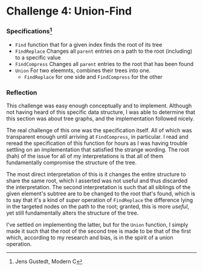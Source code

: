 # Challenge 4: Union-Find

### Specifications[^1]

- `Find` function that for a given index finds the root of its tree
- `FindReplace` Changes all `parent` entries on a path to the root (including)
  to a specific value
- `FindCompress` Changes all `parent` entries to the root that has been found
- `Union` For two eleemnts, combines their trees into one.
  - `FindReplace` for one side and `FindCompress` for the other

### Reflection

This challenge was easy enough conceptually and to implement. Although not
having heard of this specific data structure, I was able to determine that this
section was about tree graphs, and the implementation followed nicely. 

The real challenge of this one was the specification itself. All of which was
transparent enough until arriving at `FindCompress`, in particular. I read and
reread the specification of this function for hours as I was having trouble
settling on an implementation that satisfied the strange wording. The root (hah)
of the issue for all of my interpretations is that all of them fundamentally
compromise the structure of the tree. 

The most direct interpretation of this is it changes the entire structure to
share the same root, which I asserted was not useful and thus discarded the
interpretation. The second interpretation is such that all siblings of the given
element's subtree are to be changed to the root that's found, which is to say
that it's a kind of *super* operation of `FindReplace` the difference lying in
the targeted nodes on the path to the root; granted, this is more *useful*, yet
still fundamentally alters the structure of the tree. 

I've settled on implementing the latter, but for the `Union` function, I simply
made it such that the root of the second tree is made to be that of the first
which, according to my research and bias, is in the spirit of a union operation.

[^1]: Jens Gustedt, Modern C
